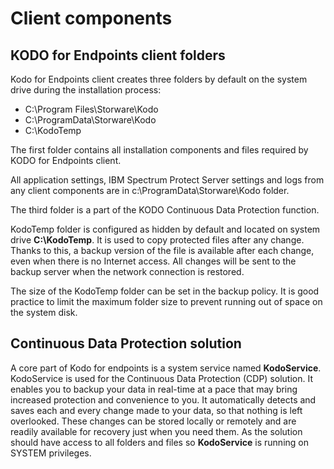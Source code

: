 # Client components

## KODO for Endpoints client folders

Kodo for Endpoints client creates three folders by default on the system drive during the installation process:

* C:\Program Files\Storware\Kodo
* C:\ProgramData\Storware\Kodo
* C:\KodoTemp

The first folder contains all installation components and files required by KODO for Endpoints client.

All application settings, IBM Spectrum Protect Server settings and logs from any client components are in c:\ProgramData\Storware\Kodo folder.

The third folder is a part of the KODO Continuous Data Protection function.

KodoTemp folder is configured as hidden by default and located on system drive **C:\KodoTemp**. It is used to copy protected files after any change. Thanks to this, a backup version of the file is available after each change, even when there is no Internet access. All changes will be sent to the backup server when the network connection is restored.

The size of the KodoTemp folder can be set in the backup policy. It is good practice to limit the maximum folder size to prevent running out of space on the system disk.

## Continuous Data Protection solution

A core part of Kodo for endpoints is a system service named **KodoService**. KodoService is used for the Continuous Data Protection \(CDP\) solution. It enables you to backup your data in real-time at a pace that may bring increased protection and convenience to you. It automatically detects and saves each and every change made to your data, so that nothing is left overlooked. These changes can be stored locally or remotely and are readily available for recovery just when you need them. As the solution should have access to all folders and files so **KodoService** is running on SYSTEM privileges.



